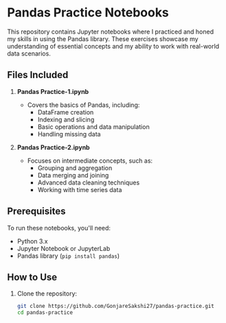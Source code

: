 # Pandas Practice Notebooks

This repository contains Jupyter notebooks where I practiced and honed my skills in using the Pandas library. These exercises showcase my understanding of essential concepts and my ability to work with real-world data scenarios.

## Files Included

1. **Pandas Practice-1.ipynb**
   - Covers the basics of Pandas, including:
     - DataFrame creation
     - Indexing and slicing
     - Basic operations and data manipulation
     - Handling missing data

2. **Pandas Practice-2.ipynb**
   - Focuses on intermediate concepts, such as:
     - Grouping and aggregation
     - Data merging and joining
     - Advanced data cleaning techniques
     - Working with time series data

## Prerequisites

To run these notebooks, you'll need:
- Python 3.x
- Jupyter Notebook or JupyterLab
- Pandas library (`pip install pandas`)

## How to Use

1. Clone the repository:
   ```bash
   git clone https://github.com/GonjareSakshi27/pandas-practice.git
   cd pandas-practice
